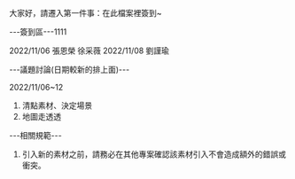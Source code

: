 大家好，請遷入第一件事：在此檔案裡簽到~

---簽到區---1111

2022/11/06 張恩榮
徐采薇
2022/11/08 劉謹瑜

---議題討論(日期較新的排上面)---

2022/11/06~12
1. 清點素材、決定場景
2. 地圖走透透

---相關規範---
1. 引入新的素材之前，請務必在其他專案確認該素材引入不會造成額外的錯誤或衝突。